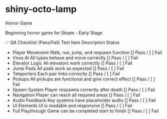 # shiny-octo-lamp
Horror Game


Beginning horror game for Steam - Early Stage

✅ QA Checklist (Pass/Fail)
Test Item				Description						Status
-  Player Movement			Walk, run, jump, and respawn function			[] Pass / [ ] Fail
-  Virus AI				All types behave and move correctly			[] Pass / [ ] Fail
-  Elevator Logic			All elevators work correctly				[] Pass / [ ] Fail
-  Jump Pads				All pads work as expected				[] Pass / [ ] Fail
-  Teleporters				Each pair links correctly				[] Pass / [ ] Fail
-  Pickups				All pickups are functional and give correct effect	[] Pass / [ ] Fail
-  Spawn System				Player respawns correctly after death			[] Pass / [ ] Fail
-  Navigation				Player can reach all required areas			[] Pass / [ ] Fail
-  Audio Feedback			Key systems have placeholder audio			[] Pass / [ ] Fail
-  UI Elements				UI is readable and responsive				[] Pass / [ ] Fail
-  Full Playthrough			Game can be completed start to finish			[] Pass / [ ] Fail
